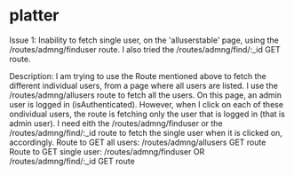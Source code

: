 # platter

Issue 1: Inability to fetch single user, on the 'alluserstable' page, using the /routes/admng/finduser route. I also tried the /routes/admng/find/:_id GET route.



Description:  I am trying to use the Route mentioned above to fetch the different individual users, from a page where all users are listed. I use the /routes/admng/allusers route to fetch all the users. On this page, an admin user is logged in (isAuthenticated). However, when I click on each of these ondividual users, the route is fetching only the user that is logged in (that is admin user). I need eith the /routes/admng/finduser or the /routes/admng/find/:_id route to fetch the single user when it is clicked on, accordingly.
Route to GET all users:  /routes/admng/allusers GET route
Route to GET single user: /routes/admng/finduser   OR    /routes/admng/find/:_id GET route
